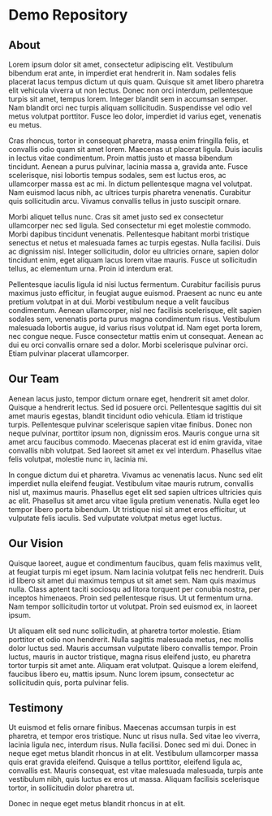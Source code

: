 # Demo Repository

## About

Lorem ipsum dolor sit amet, consectetur adipiscing elit. Vestibulum bibendum erat ante, in imperdiet erat hendrerit in. Nam sodales felis placerat lacus tempus dictum ut quis quam. Quisque sit amet libero pharetra elit vehicula viverra ut non lectus. Donec non orci interdum, pellentesque turpis sit amet, tempus lorem. Integer blandit sem in accumsan semper. Nam blandit orci nec turpis aliquam sollicitudin. Suspendisse vel odio vel metus volutpat porttitor. Fusce leo dolor, imperdiet id varius eget, venenatis eu metus.

Cras rhoncus, tortor in consequat pharetra, massa enim fringilla felis, et convallis odio quam sit amet lorem. Maecenas ut placerat ligula. Duis iaculis in lectus vitae condimentum. Proin mattis justo et massa bibendum tincidunt. Aenean a purus pulvinar, lacinia massa a, gravida ante. Fusce scelerisque, nisi lobortis tempus sodales, sem est luctus eros, ac ullamcorper massa est ac mi. In dictum pellentesque magna vel volutpat. Nam euismod lacus nibh, ac ultrices turpis pharetra venenatis. Curabitur quis sollicitudin arcu. Vivamus convallis tellus in justo suscipit ornare.

Morbi aliquet tellus nunc. Cras sit amet justo sed ex consectetur ullamcorper nec sed ligula. Sed consectetur mi eget molestie commodo. Morbi dapibus tincidunt venenatis. Pellentesque habitant morbi tristique senectus et netus et malesuada fames ac turpis egestas. Nulla facilisi. Duis ac dignissim nisl. Integer sollicitudin, dolor eu ultricies ornare, sapien dolor tincidunt enim, eget aliquam lacus lorem vitae mauris. Fusce ut sollicitudin tellus, ac elementum urna. Proin id interdum erat.

Pellentesque iaculis ligula id nisi luctus fermentum. Curabitur facilisis purus maximus justo efficitur, in feugiat augue euismod. Praesent ac nunc eu ante pretium volutpat in at dui. Morbi vestibulum neque a velit faucibus condimentum. Aenean ullamcorper, nisl nec facilisis scelerisque, elit sapien sodales sem, venenatis porta purus magna condimentum risus. Vestibulum malesuada lobortis augue, id varius risus volutpat id. Nam eget porta lorem, nec congue neque. Fusce consectetur mattis enim ut consequat. Aenean ac dui eu orci convallis ornare sed a dolor. Morbi scelerisque pulvinar orci. Etiam pulvinar placerat ullamcorper.


## Our Team

Aenean lacus justo, tempor dictum ornare eget, hendrerit sit amet dolor. Quisque a hendrerit lectus. Sed id posuere orci. Pellentesque sagittis dui sit amet mauris egestas, blandit tincidunt odio vehicula. Etiam id tristique turpis. Pellentesque pulvinar scelerisque sapien vitae finibus. Donec non neque pulvinar, porttitor ipsum non, dignissim eros. Mauris congue urna sit amet arcu faucibus commodo. Maecenas placerat est id enim gravida, vitae convallis nibh volutpat. Sed laoreet sit amet ex vel interdum. Phasellus vitae felis volutpat, molestie nunc in, lacinia mi.

In congue dictum dui et pharetra. Vivamus ac venenatis lacus. Nunc sed elit imperdiet nulla eleifend feugiat. Vestibulum vitae mauris rutrum, convallis nisl ut, maximus mauris. Phasellus eget elit sed sapien ultrices ultricies quis ac elit. Phasellus sit amet arcu vitae ligula pretium venenatis. Nulla eget leo tempor libero porta bibendum. Ut tristique nisl sit amet eros efficitur, ut vulputate felis iaculis. Sed vulputate volutpat metus eget luctus.


## Our Vision

Quisque laoreet, augue et condimentum faucibus, quam felis maximus velit, at feugiat turpis mi eget ipsum. Nam lacinia volutpat felis nec hendrerit. Duis id libero sit amet dui maximus tempus ut sit amet sem. Nam quis maximus nulla. Class aptent taciti sociosqu ad litora torquent per conubia nostra, per inceptos himenaeos. Proin sed pellentesque risus. Ut ut fermentum urna. Nam tempor sollicitudin tortor ut volutpat. Proin sed euismod ex, in laoreet ipsum.

Ut aliquam elit sed nunc sollicitudin, at pharetra tortor molestie. Etiam porttitor et odio non hendrerit. Nulla sagittis malesuada metus, nec mollis dolor luctus sed. Mauris accumsan vulputate libero convallis tempor. Proin luctus, mauris in auctor tristique, magna risus eleifend justo, eu pharetra tortor turpis sit amet ante. Aliquam erat volutpat. Quisque a lorem eleifend, faucibus libero eu, mattis ipsum. Nunc lorem ipsum, consectetur ac sollicitudin quis, porta pulvinar felis.


## Testimony
Ut euismod et felis ornare finibus. Maecenas accumsan turpis in est pharetra, et tempor eros tristique. Nunc ut risus nulla. Sed vitae leo viverra, lacinia ligula nec, interdum risus. Nulla facilisi. Donec sed mi dui. Donec in neque eget metus blandit rhoncus in at elit. Vestibulum ullamcorper massa quis erat gravida eleifend. Quisque a tellus porttitor, eleifend ligula ac, convallis est. Mauris consequat, est vitae malesuada malesuada, turpis ante vestibulum nibh, quis luctus ex eros ut massa. Aliquam facilisis scelerisque tortor, in sollicitudin dolor pharetra ut.

Donec in neque eget metus blandit rhoncus in at elit.

